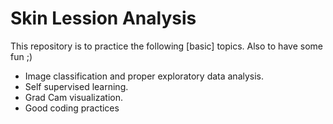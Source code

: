 # Skin Lession Analysis 

This repository is to practice the following [basic] topics. Also to have some fun ;)

* Image classification and proper exploratory data analysis.
* Self supervised learning.
* Grad Cam visualization.
* Good coding practices
